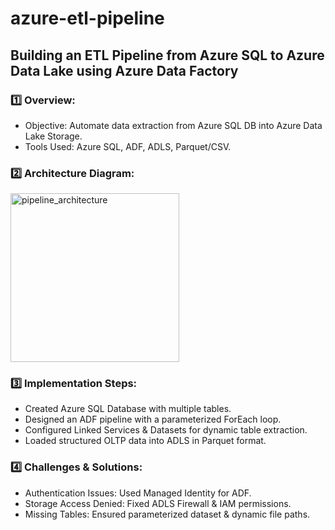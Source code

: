 # azure-etl-pipeline

## Building an ETL Pipeline from Azure SQL to Azure Data Lake using Azure Data Factory

### 1️⃣ Overview:

- Objective: Automate data extraction from Azure SQL DB into Azure Data Lake Storage.
- Tools Used: Azure SQL, ADF, ADLS, Parquet/CSV.


### 2️⃣ Architecture Diagram:

<img width="270" alt="pipeline_architecture" src="https://github.com/user-attachments/assets/43367168-3206-406c-8720-4c751349a3e4" />



### 3️⃣ Implementation Steps:

- Created Azure SQL Database with multiple tables.
- Designed an ADF pipeline with a parameterized ForEach loop.
- Configured Linked Services & Datasets for dynamic table extraction.
- Loaded structured OLTP data into ADLS in Parquet format.


### 4️⃣ Challenges & Solutions:

- Authentication Issues: Used Managed Identity for ADF.
- Storage Access Denied: Fixed ADLS Firewall & IAM permissions.
- Missing Tables: Ensured parameterized dataset & dynamic file paths.
